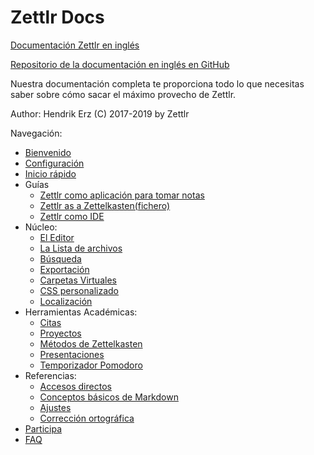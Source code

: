 <!-- jedi finger trick -->
# Zettlr Docs

[Documentación Zettlr en inglés](https://docs.zettlr.com)

[Repositorio de la documentación en inglés en GitHub](https://github.com/Zettlr/zettlr-docs)	

Nuestra documentación completa te proporciona todo lo que necesitas saber sobre cómo sacar el máximo provecho de Zettlr.

Author: Hendrik Erz
(C) 2017-2019 by Zettlr

Navegación:
  - [Bienvenido](https://github.com/ScaredCoward/zettlr-docs/tree/master/docs/index-es.md)
  - [Configuración](https://github.com/ScaredCoward/zettlr-docs/tree/master/docsdocs/install-es.md)
  - [Inicio rápido](https://github.com/ScaredCoward/zettlr-docs/tree/master/docs/5-minutos-es.md)
  - Guías
    - [Zettlr como aplicación para tomar notas](https://github.com/ScaredCoward/zettlr-docs/tree/master/docs/guides/guide-notes-es.md)
    - [Zettlr as a Zettelkasten(fichero)](https://github.com/ScaredCoward/zettlr-docs/tree/master/docs/guides/guide-zettelkasten-es.md)
    - [Zettlr como IDE](https://github.com/ScaredCoward/zettlr-docs/tree/master/docs/guides/guide-ide-es.md)	
  - Núcleo:
    - [El Editor](https://github.com/ScaredCoward/zettlr-docs/tree/master/docs/core/editor-es.md)
    - [La Lista de archivos](https://github.com/ScaredCoward/zettlr-docs/tree/master/docs/core/file-list-es.md)
    - [Búsqueda](https://github.com/ScaredCoward/zettlr-docs/tree/master/docs/core/search-es.md)
    - [Exportación](https://github.com/ScaredCoward/zettlr-docs/tree/master/docs/core/export-es.md)
    - [Carpetas Virtuales](https://github.com/ScaredCoward/zettlr-docs/tree/master/docs/core/virtual-directories-es.md)
    - [CSS personalizado](https://github.com/ScaredCoward/zettlr-docs/tree/master/docs/core/custom-css-es.md)
    - [Localización](https://github.com/ScaredCoward/zettlr-docs/tree/master/docs/core/localisation-es.md)
  - Herramientas Académicas:
    - [Citas](https://github.com/ScaredCoward/zettlr-docs/tree/master/docs/academic/citations-es.md)
    - [Proyectos](https://github.com/ScaredCoward/zettlr-docs/tree/master/docs/academic/projects-es.md)
    - [Métodos de Zettelkasten](https://github.com/ScaredCoward/zettlr-docs/tree/master/docs/academic/zkn-method-es.md)
    - [Presentaciones](https://github.com/ScaredCoward/zettlr-docs/tree/master/docs/academic/presentacions-es.md)
    - [Temporizador Pomodoro](https://github.com/ScaredCoward/zettlr-docs/tree/master/docs/academic/pomodoro-es.md)
  - Referencias:
    - [Accesos directos](https://github.com/ScaredCoward/zettlr-docs/tree/master/docs/reference/shortcuts-es.md)
    - [Conceptos básicos de Markdown](https://github.com/ScaredCoward/zettlr-docs/tree/master/docs/reference/markdown-basics-es.md)
    - [Ajustes](https://github.com/ScaredCoward/zettlr-docs/tree/master/docs/reference/settings-es.md)
    - [Corrección ortográfica](https://github.com/ScaredCoward/zettlr-docs/tree/master/docs/reference/spell-checking-es.md)
  - [Participa](https://github.com/ScaredCoward/zettlr-docs/tree/master/docs/get-involved-es.md) 
  - [FAQ](https://github.com/ScaredCoward/zettlr-docs/tree/master/docs/faq-es.md) 
